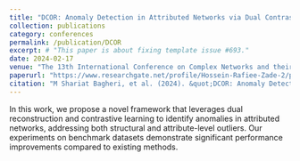 ```yaml
---
title: "DCOR: Anomaly Detection in Attributed Networks via Dual Contrastive Learning Reconstruction"
collection: publications
category: conferences
permalink: /publication/DCOR
excerpt: # "This paper is about fixing template issue #693."
date: 2024-02-17
venue: "The 13th International Conference on Complex Networks and their Applications"
paperurl: "https://www.researchgate.net/profile/Hossein-Rafiee-Zade-2/publication/387295436_DCOR_Anomaly_Detection_in_Attributed_Networks_via_Dual_Contrastive_Learning_Reconstruction/links/676695cd00aa3770e0b28942/DCOR-Anomaly-Detection-in-Attributed-Networks-via-Dual-Contrastive-Learning-Reconstruction.pdf?origin=publicationDetail&_sg%5B0%5D=hTHSPusOG5KW8JTnVj0iaAUCzL4IFcS8bQykPXcPrbEnc31_eW1hP1MEiQj9JsBUzVMnxbLOVLJXz0Agv-Jl-Q.Demw1cY6sef4RvF-NADRtE50KQE93cPX57UzGj3jpb5sW2_bo3HgxvMnaRnjHZUenK4sOXqGy_yJme0mAYfUVw&_sg%5B1%5D=EstgpsWWohKjlvNPkcVCciExex77JjYJXmrNBogYtSMxXFXsAXOnOmPPYypWQiXFXFhttNAb7-QvGT5tQPPyTfCTRFe70vf7wvJV3rsIUxUT.Demw1cY6sef4RvF-NADRtE50KQE93cPX57UzGj3jpb5sW2_bo3HgxvMnaRnjHZUenK4sOXqGy_yJme0mAYfUVw&_iepl=&_rtd=eyJjb250ZW50SW50ZW50IjoibWFpbkl0ZW0ifQ%3D%3D&_tp=eyJjb250ZXh0Ijp7ImZpcnN0UGFnZSI6InB1YmxpY2F0aW9uIiwicGFnZSI6InB1YmxpY2F0aW9uIiwicG9zaXRpb24iOiJwYWdlSGVhZGVyIn19"
citation: "M Shariat Bagheri, et al. (2024). &quot;DCOR: Anomaly Detection in Attributed Networks via Dual Contrastive Learning Reconstruction.&quot; <i>The 13th International Conference on Complex Networks and their Applications</i>."
---
```


In this work, we propose a novel framework that leverages dual reconstruction and contrastive learning to identify anomalies in attributed networks, addressing both structural and attribute-level outliers. Our experiments on benchmark datasets demonstrate significant performance improvements compared to existing methods.
